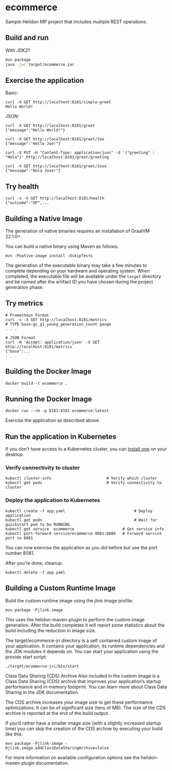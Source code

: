 # ecommerce

Sample Helidon MP project that includes multiple REST operations.

## Build and run


With JDK21
```bash
mvn package
java -jar target/ecommerce.jar
```

## Exercise the application

Basic:
```
curl -X GET http://localhost:8181/simple-greet
Hello World!
```


JSON:
```
curl -X GET http://localhost:8181/greet
{"message":"Hello World!"}

curl -X GET http://localhost:8181/greet/Joe
{"message":"Hello Joe!"}

curl -X PUT -H "Content-Type: application/json" -d '{"greeting" : "Hola"}' http://localhost:8181/greet/greeting

curl -X GET http://localhost:8181/greet/Jose
{"message":"Hola Jose!"}
```



## Try health

```
curl -s -X GET http://localhost:8181/health
{"outcome":"UP",...

```


## Building a Native Image

The generation of native binaries requires an installation of GraalVM 22.1.0+.

You can build a native binary using Maven as follows:

```
mvn -Pnative-image install -DskipTests
```

The generation of the executable binary may take a few minutes to complete depending on
your hardware and operating system. When completed, the executable file will be available
under the `target` directory and be named after the artifact ID you have chosen during the
project generation phase.



## Try metrics

```
# Prometheus Format
curl -s -X GET http://localhost:8181/metrics
# TYPE base:gc_g1_young_generation_count gauge
. . .

# JSON Format
curl -H 'Accept: application/json' -X GET http://localhost:8181/metrics
{"base":...
. . .
```



## Building the Docker Image

```
docker build -t ecommerce .
```

## Running the Docker Image

```
docker run --rm -p 8181:8181 ecommerce:latest
```

Exercise the application as described above.
                                

## Run the application in Kubernetes

If you don’t have access to a Kubernetes cluster, you can [install one](https://helidon.io/docs/latest/#/about/kubernetes) on your desktop.

### Verify connectivity to cluster

```
kubectl cluster-info                        # Verify which cluster
kubectl get pods                            # Verify connectivity to cluster
```

### Deploy the application to Kubernetes

```
kubectl create -f app.yaml                              # Deploy application
kubectl get pods                                        # Wait for quickstart pod to be RUNNING
kubectl get service  ecommerce                     # Get service info
kubectl port-forward service/ecommerce 8081:8080   # Forward service port to 8081
```

You can now exercise the application as you did before but use the port number 8081.

After you’re done, cleanup.

```
kubectl delete -f app.yaml
```


## Building a Custom Runtime Image

Build the custom runtime image using the jlink image profile:

```
mvn package -Pjlink-image
```

This uses the helidon-maven-plugin to perform the custom image generation.
After the build completes it will report some statistics about the build including the reduction in image size.

The target/ecommerce-jri directory is a self contained custom image of your application. It contains your application,
its runtime dependencies and the JDK modules it depends on. You can start your application using the provide start script:

```
./target/ecommerce-jri/bin/start
```

Class Data Sharing (CDS) Archive
Also included in the custom image is a Class Data Sharing (CDS) archive that improves your application’s startup
performance and in-memory footprint. You can learn more about Class Data Sharing in the JDK documentation.

The CDS archive increases your image size to get these performance optimizations. It can be of significant size (tens of MB).
The size of the CDS archive is reported at the end of the build output.

If you’d rather have a smaller image size (with a slightly increased startup time) you can skip the creation of the CDS
archive by executing your build like this:

```
mvn package -Pjlink-image -Djlink.image.addClassDataSharingArchive=false
```

For more information on available configuration options see the helidon-maven-plugin documentation.
                                
